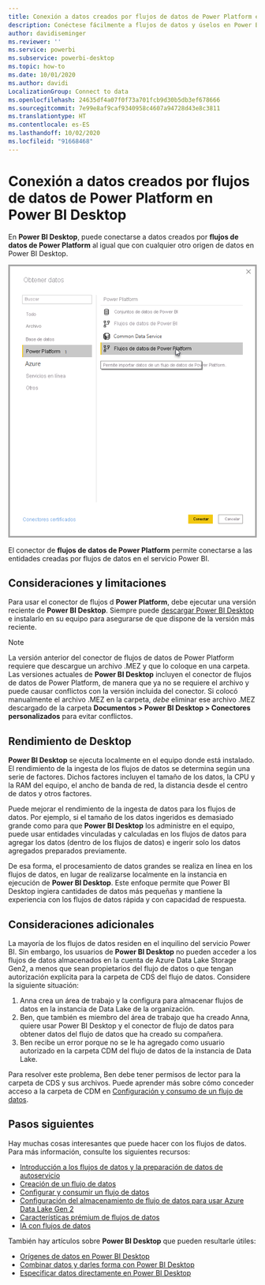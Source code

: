 ```yaml
---
title: Conexión a datos creados por flujos de datos de Power Platform en Power BI Desktop
description: Conéctese fácilmente a flujos de datos y úselos en Power BI Desktop
author: davidiseminger
ms.reviewer: ''
ms.service: powerbi
ms.subservice: powerbi-desktop
ms.topic: how-to
ms.date: 10/01/2020
ms.author: davidi
LocalizationGroup: Connect to data
ms.openlocfilehash: 24635df4a07f0f73a701fcb9d30b5db3ef678666
ms.sourcegitcommit: 7e99e8af9caf9340958c4607a94728d43e8c3811
ms.translationtype: HT
ms.contentlocale: es-ES
ms.lasthandoff: 10/02/2020
ms.locfileid: "91668468"
---
```

# <a name="connect-to-data-created-by-power-platform-dataflows-in-power-bi-desktop"></a>Conexión a datos creados por flujos de datos de Power Platform en Power BI Desktop
En **Power BI Desktop**, puede conectarse a datos creados por **flujos de datos de Power Platform** al igual que con cualquier otro origen de datos en Power BI Desktop.

![Conectarse a datos](media/desktop-connect-dataflows/connect-dataflows_01.png)

El conector de **flujos de datos de Power Platform** permite conectarse a las entidades creadas por flujos de datos en el servicio Power BI. 

## <a name="considerations-and-limitations"></a>Consideraciones y limitaciones

Para usar el conector de flujos d **Power Platform**, debe ejecutar una versión reciente de **Power BI Desktop**. Siempre puede [descargar Power BI Desktop](../fundamentals/desktop-get-the-desktop.md) e instalarlo en su equipo para asegurarse de que dispone de la versión más reciente.  

> [!NOTE]
> La versión anterior del conector de flujos de datos de Power Platform requiere que descargue un archivo .MEZ y que lo coloque en una carpeta. Las versiones actuales de **Power BI Desktop** incluyen el conector de flujos de datos de Power Platform, de manera que ya no se requiere el archivo y puede causar conflictos con la versión incluida del conector. Si colocó manualmente el archivo .MEZ en la carpeta, *debe* eliminar ese archivo .MEZ descargado de la carpeta **Documentos > Power BI Desktop > Conectores personalizados** para evitar conflictos. 

## <a name="desktop-performance"></a>Rendimiento de Desktop
**Power BI Desktop** se ejecuta localmente en el equipo donde está instalado. El rendimiento de la ingesta de los flujos de datos se determina según una serie de factores. Dichos factores incluyen el tamaño de los datos, la CPU y la RAM del equipo, el ancho de banda de red, la distancia desde el centro de datos y otros factores.

Puede mejorar el rendimiento de la ingesta de datos para los flujos de datos. Por ejemplo, si el tamaño de los datos ingeridos es demasiado grande como para que **Power BI Desktop** los administre en el equipo, puede usar entidades vinculadas y calculadas en los flujos de datos para agregar los datos (dentro de los flujos de datos) e ingerir solo los datos agregados preparados previamente. 

De esa forma, el procesamiento de datos grandes se realiza en línea en los flujos de datos, en lugar de realizarse localmente en la instancia en ejecución de **Power BI Desktop**. Este enfoque permite que Power BI Desktop ingiera cantidades de datos más pequeñas y mantiene la experiencia con los flujos de datos rápida y con capacidad de respuesta.

## <a name="additional-considerations"></a>Consideraciones adicionales

La mayoría de los flujos de datos residen en el inquilino del servicio Power BI. Sin embargo, los usuarios de **Power BI Desktop** no pueden acceder a los flujos de datos almacenados en la cuenta de Azure Data Lake Storage Gen2, a menos que sean propietarios del flujo de datos o que tengan autorización explícita para la carpeta de CDS del flujo de datos. Considere la siguiente situación:

1.  Anna crea un área de trabajo y la configura para almacenar flujos de datos en la instancia de Data Lake de la organización.
2.  Ben, que también es miembro del área de trabajo que ha creado Anna, quiere usar Power BI Desktop y el conector de flujo de datos para obtener datos del flujo de datos que ha creado su compañera.
3.  Ben recibe un error porque no se le ha agregado como usuario autorizado en la carpeta CDM del flujo de datos de la instancia de Data Lake.

Para resolver este problema, Ben debe tener permisos de lector para la carpeta de CDS y sus archivos. Puede aprender más sobre cómo conceder acceso a la carpeta de CDM en [Configuración y consumo de un flujo de datos](dataflows/dataflows-configure-consume.md).




## <a name="next-steps"></a>Pasos siguientes
Hay muchas cosas interesantes que puede hacer con los flujos de datos. Para más información, consulte los siguientes recursos:

* [Introducción a los flujos de datos y la preparación de datos de autoservicio](dataflows/dataflows-introduction-self-service.md)
* [Creación de un flujo de datos](dataflows/dataflows-create.md)
* [Configurar y consumir un flujo de datos](dataflows/dataflows-configure-consume.md)
* [Configuración del almacenamiento de flujo de datos para usar Azure Data Lake Gen 2](dataflows/dataflows-azure-data-lake-storage-integration.md)
* [Características prémium de flujos de datos](dataflows/dataflows-premium-features.md)
* [IA con flujos de datos](dataflows/dataflows-machine-learning-integration.md)


También hay artículos sobre **Power BI Desktop** que pueden resultarle útiles:

* [Orígenes de datos en Power BI Desktop](../connect-data/desktop-data-sources.md)
* [Combinar datos y darles forma con Power BI Desktop](../connect-data/desktop-shape-and-combine-data.md)
* [Especificar datos directamente en Power BI Desktop](../connect-data/desktop-enter-data-directly-into-desktop.md)